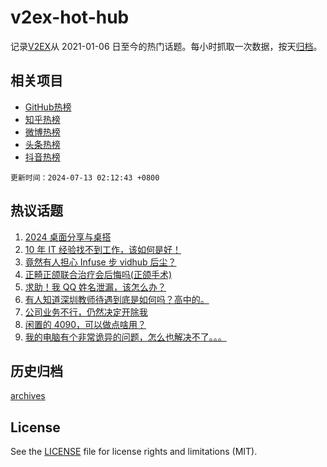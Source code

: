 # v2ex-hot-hub

 记录[V2EX](https://www.v2ex.com/)从 2021-01-06 日至今的热门话题。每小时抓取一次数据，按天[归档](archives)。
 
 ## 相关项目

- [GitHub热榜](https://github.com/lonnyzhang423/github-hot-hub)
- [知乎热榜](https://github.com/lonnyzhang423/zhihu-hot-hub)
- [微博热榜](https://github.com/lonnyzhang423/weibo-hot-hub)
- [头条热榜](https://github.com/lonnyzhang423/toutiao-hot-hub)
- [抖音热榜](https://github.com/lonnyzhang423/douyin-hot-hub)


 `更新时间：2024-07-13 02:12:43 +0800`

## 热议话题

1. [2024 桌面分享与桌搭](https://www.v2ex.com/t/1056774)
1. [10 年 IT 经验找不到工作，该如何是好！](https://www.v2ex.com/t/1056758)
1. [竟然有人担心 Infuse 步 vidhub 后尘？](https://www.v2ex.com/t/1056719)
1. [正畸正颌联合治疗会后悔吗(正颌手术)](https://www.v2ex.com/t/1056722)
1. [求助！我 QQ 姓名泄漏，该怎么办？](https://www.v2ex.com/t/1056904)
1. [有人知道深圳教师待遇到底是如何吗？高中的。](https://www.v2ex.com/t/1056885)
1. [公司业务不行，仍然决定开除我](https://www.v2ex.com/t/1056777)
1. [闲置的 4090，可以做点啥用？](https://www.v2ex.com/t/1056778)
1. [我的电脑有个非常诡异的问题，怎么也解决不了。。。](https://www.v2ex.com/t/1056836)

## 历史归档

[archives](archives)

## License

See the [LICENSE](LICENSE) file for license rights and limitations (MIT).
